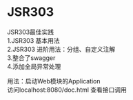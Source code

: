 # JSR303
JSR303最佳实践</br>
1.JSR303 基本用法</br>
2.JSR303 进阶用法：分组、自定义注解</br>
3.整合了swagger</br>
4.添加全局异常处理</br>

用法：启动Web模块的Application</br>
访问localhost:8080/doc.html 查看接口调用</br>
